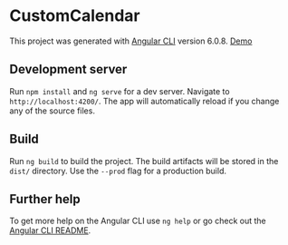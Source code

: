 # CustomCalendar

This project was generated with [Angular CLI](https://github.com/angular/angular-cli) version 6.0.8.
[Demo](https://events-calendar-d4196.firebaseapp.com)

## Development server

Run `npm install` and `ng serve` for a dev server. Navigate to `http://localhost:4200/`. The app will automatically reload if you change any of the source files.


## Build

Run `ng build` to build the project. The build artifacts will be stored in the `dist/` directory. Use the `--prod` flag for a production build.


## Further help

To get more help on the Angular CLI use `ng help` or go check out the [Angular CLI README](https://github.com/angular/angular-cli/blob/master/README.md).
